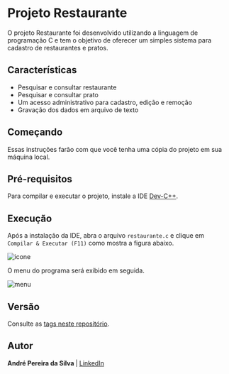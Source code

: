 # Projeto Restaurante

O projeto Restaurante foi desenvolvido utilizando a linguagem de programação C e tem o objetivo de oferecer um simples sistema para cadastro de restaurantes e pratos.

## Características

- Pesquisar e consultar restaurante
- Pesquisar e consultar prato
- Um acesso administrativo para cadastro, edição e remoção
- Gravação dos dados em arquivo de texto

## Começando

Essas instruções farão com que você tenha uma cópia do projeto em sua máquina local.

## Pré-requisitos
Para compilar e executar o projeto, instale a IDE [Dev-C++](https://sourceforge.net/projects/orwelldevcpp/).

## Execução

Após a instalação da IDE, abra o arquivo  `restaurante.c` e clique em `Compilar & Executar (F11)` como mostra a figura abaixo. 

![icone](https://user-images.githubusercontent.com/37241913/72766777-20ef2000-3bd0-11ea-94b6-b0bba436e15a.png)

O menu do programa será exibido em seguida.

![menu](https://user-images.githubusercontent.com/37241913/72766723-e5ecec80-3bcf-11ea-9e8a-53c7517e0f7d.png)

## Versão
Consulte as [tags neste repositório](https://github.com/andre-aps/Restaurante/tree/v1.0).

## Autor
<b> André Pereira da Silva </b> | [LinkedIn](https://www.linkedin.com/in/andre-aps)
